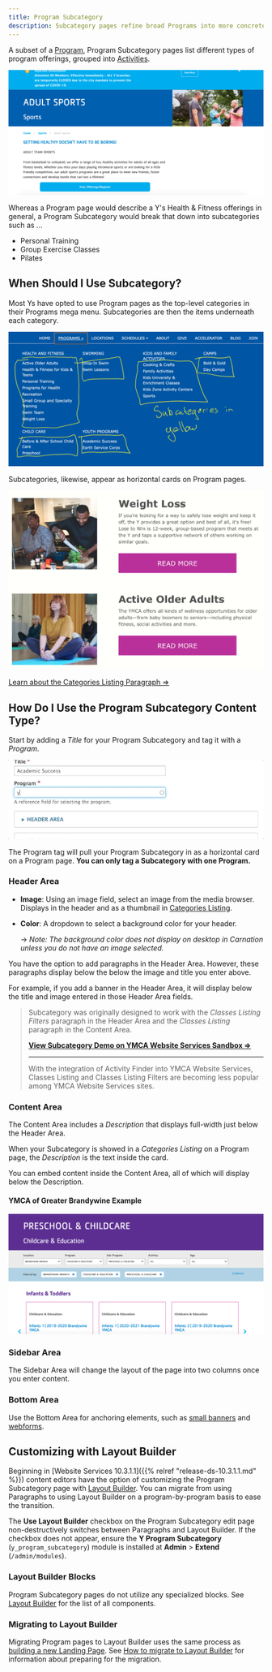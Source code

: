 ```yaml
---
title: Program Subcategory
description: Subcategory pages refine broad Programs into more concrete options.
---
```


A subset of a [Program](../program), Program Subcategory pages list different types of program offerings, grouped into [Activities](../activity-class-session).

![An example of a program subcategory page](program-subcategory--example.jpeg)

Whereas a Program page would describe a Y's Health & Fitness offerings in general, a Program Subcategory would break that down into subcategories such as ...

* Personal Training
* Group Exercise Classes
* Pilates

## When Should I Use Subcategory?

Most Ys have opted to use Program pages as the top-level categories in their Programs mega menu. Subcategories are then the items underneath each category.

![The mega menu with program subcategory items indicated](program-subcategory--menu.png)

Subcategories, likewise, appear as horizontal cards on Program pages.

![The program subcategories as displayed on program pages](program-subcategory--cards.jpeg)

[Learn about the Categories Listing Paragraph ⇒](../../paragraphs/categories-listing)

## How Do I Use the Program Subcategory Content Type?

Start by adding a *Title* for your Program Subcategory and tag it with a *Program.*

![The program subcategory fields](program-subcategory--admin.gif)

The Program tag will pull your Program Subcategory in as a horizontal card on a Program page. **You can only tag a Subcategory with **one** Program.**

### Header Area

* **Image**: Using an image field, select an image from the media browser. Displays in the header and as a thumbnail in [Categories Listing](../../paragraphs/categories-listing).

* **Color**: A dropdown to select a background color for your header.

  -> *Note: The background color does not display on desktop in Carnation unless you do not have an image selected.*

You have the option to add paragraphs in the Header Area. However, these paragraphs display below the below the image and title you enter above.

For example, if you add a banner in the Header Area, it will display below the title and image entered in those Header Area fields.

> Subcategory was originally designed to work with the *Classes Listing Filters* paragraph in the Header Area and the *Classes Listing* paragraph in the Content Area.
>
> **[View Subcategory Demo on YMCA Website Services Sandbox ⇒](https://sandbox-carnation-cus.y.org/programs/health-and-fitness/small-group-specialty-training?location=All)**
>
> ---
> With the integration of Activity Finder into YMCA Website Services, Classes Listing and Classes Listing Filters are becoming less popular among YMCA Website Services sites.

### Content Area

The Content Area includes a *Description* that displays full-width just below the Header Area.

When your Subcategory is showed in a *Categories Listing* on a Program page, the *Description* is the text inside the card.

You can embed content inside the Content Area, all of which will display below the Description.

#### YMCA of Greater Brandywine Example

![An example of program listings](program-subcategory--brandywine.png)

### Sidebar Area

The Sidebar Area will change the layout of the page into two columns once you enter content.

### Bottom Area

Use the Bottom Area for anchoring elements, such as [small banners](../../paragraphs/small-banner) and [webforms](../../paragraphs/webform).

## Customizing with Layout Builder

Beginning in [Website Services 10.3.1.1]({{% relref "release-ds-10.3.1.1.md" %}}) content editors have the option of customizing the Program Subcategory page with [Layout Builder](../../layout-builder). You can migrate from using Paragraphs to using Layout Builder on a program-by-program basis to ease the transition.

The **Use Layout Builder** checkbox on the Program Subcategory edit page non-destructively switches between Paragraphs and Layout Builder. If the checkbox does not appear, ensure the **Y Program Subcategory** (`y_program_subcategory`) module is installed at **Admin** > **Extend** (`/admin/modules`).

### Layout Builder Blocks

Program Subcategory pages do not utilize any specialized blocks. See [Layout Builder](../../layout-builder) for the list of all components.

### Migrating to Layout Builder

Migrating Program pages to Layout Builder uses the same process as [building a new Landing Page](../../layout-builder/#creating-a-new-page). See [How to migrate to Layout Builder](../../../howto/migrate-to-lb/#prepare-your-content) for information about preparing for the migration.
